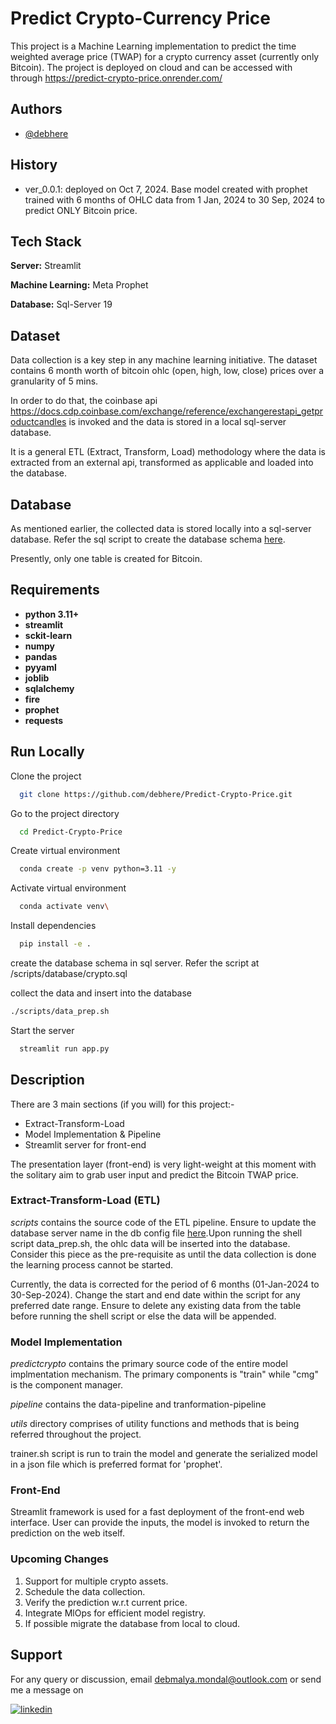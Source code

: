 
# Predict Crypto-Currency Price

This project is a Machine Learning implementation to predict the time weighted average price (TWAP) for a crypto currency asset (currently only Bitcoin). The project is deployed on cloud and can be accessed with through https://predict-crypto-price.onrender.com/

## Authors

- [@debhere](https://www.github.com/debhere)


## History

- ver_0.0.1: deployed on Oct 7, 2024. Base model created with prophet trained with 6 months of OHLC data from 1 Jan, 2024 to 30 Sep, 2024 to predict ONLY Bitcoin price.

## Tech Stack

**Server:** Streamlit

**Machine Learning:** Meta Prophet

**Database:** Sql-Server 19


## Dataset

Data collection is a key step in any machine learning initiative. The dataset contains 6 month worth of bitcoin ohlc (open, high, low, close) prices over a granularity of 5 mins. 

In order to do that, the coinbase api https://docs.cdp.coinbase.com/exchange/reference/exchangerestapi_getproductcandles is invoked and the data is stored in a local sql-server database.

It is a general ETL (Extract, Transform, Load) methodology where the data is extracted from an external api, transformed as applicable and loaded into the database. 

## Database

As mentioned earlier, the collected data is stored locally into a sql-server database. Refer the sql script to create the database schema [here](/scripts/database/crypto.sql).

Presently, only one table is created for Bitcoin.

## Requirements

- **python 3.11+**
- **streamlit**
- **sckit-learn**
- **numpy**
- **pandas**
- **pyyaml**
- **joblib**
- **sqlalchemy**
- **fire**
- **prophet**
- **requests**

## Run Locally

Clone the project

```bash
  git clone https://github.com/debhere/Predict-Crypto-Price.git
```

Go to the project directory

```bash
  cd Predict-Crypto-Price
```

Create virtual environment

```bash
  conda create -p venv python=3.11 -y
```

Activate virtual environment

```bash
  conda activate venv\
```


Install dependencies

```bash
  pip install -e .
```

create the database schema in sql server. Refer the script at /scripts/database/crypto.sql


collect the data and insert into the database

```bash
./scripts/data_prep.sh
```

Start the server

```bash
  streamlit run app.py
```

## Description

There are 3 main sections (if you will) for this project:-

- Extract-Transform-Load
- Model Implementation & Pipeline
- Streamlit server for front-end

The presentation layer (front-end) is very light-weight at this moment with the solitary aim to grab user input and predict the Bitcoin TWAP price. 


### Extract-Transform-Load (ETL)

*scripts* contains the source code of the ETL pipeline. Ensure to update the database server name in the db config file [here](/scripts/_config/database.yaml).Upon running the shell script data_prep.sh, the ohlc data will be inserted into the database. Consider this piece as the pre-requisite as until the data collection is done the learning process cannot be started.

Currently, the data is corrected for the period of 6 months (01-Jan-2024 to 30-Sep-2024). Change the start and end date within the script for any preferred date range. Ensure to delete any existing data from the table before running the shell script or else the data will be appended.

### Model Implementation

*predictcrypto* contains the primary source code of the entire model implmentation mechanism. The primary components is "train" while "cmg" is the component manager.

*pipeline* contains the data-pipeline and tranformation-pipeline

*utils* directory comprises of utility functions and methods that is being referred throughout the project.

trainer.sh script is run to train the model and generate the serialized model in a json file which is preferred format for 'prophet'.

### Front-End

Streamlit framework is used for a fast deployment of the front-end web interface. User can provide the inputs, the model is invoked to return the prediction on the web itself.


### Upcoming Changes

1. Support for multiple crypto assets.
2. Schedule the data collection.
3. Verify the prediction w.r.t current price.
4. Integrate MlOps for efficient model registry.
3. If possible migrate the database from local to cloud.

## Support

For any query or discussion, email debmalya.mondal@outlook.com or send me a message on 

[![linkedin](https://img.shields.io/badge/linkedin-0A66C2?style=for-the-badge&logo=linkedin&logoColor=white)](https://www.linkedin.com/in/debmalyamondal)

